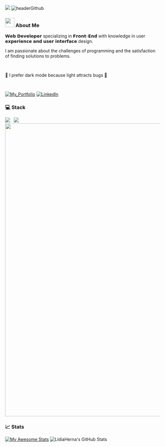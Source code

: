 ![](./headerGithub.png)
![headerGithub](https://github.com/LidiaHerna/LidiaHerna/assets/47499355/22314b10-acab-46b2-a47f-bdf5f756c697)

### <img src="https://cultofthepartyparrot.com/parrots/hd/laptop_parrot.gif" width="30" height="30"/>  About Me  
𝗪𝗲𝗯 𝗗𝗲𝘃𝗲𝗹𝗼𝗽𝗲𝗿 specializing in 𝗙𝗿𝗼𝗻𝘁-𝗘𝗻𝗱 with knowledge in user 𝗲𝘅𝗽𝗲𝗿𝗶𝗲𝗻𝗰𝗲 𝗮𝗻𝗱 𝘂𝘀𝗲𝗿 𝗶𝗻𝘁𝗲𝗿𝗳𝗮𝗰𝗲 design.

I am passionate about the challenges of programming and the satisfaction of finding solutions to problems.

</br>

🌚 I prefer dark mode because light attracts bugs 🐞 

</br>

[![My_Portfolio](https://img.shields.io/badge/my_portfolio-grey?style=for-the-badge&logo=ko-fi&logoColor=white)](https://lidiaherna.dev/)
[![LinkedIn](https://img.shields.io/badge/linkedin-0A66C2?style=for-the-badge&logo=linkedin&logoColor=white)](https://www.linkedin.com/in/lidiaherna/)


### 💻 Stack
<p align="left">
<img src="https://skillicons.dev/icons?i=mongodb,express,react,nodejs,postgres,js,java,sass,tailwind,git,php,laravel,mysql"/> &nbsp; <img src="https://skillicons.dev/icons?i=figma,xd,ps,ai&perline=4"/>
  
<img src="https://user-images.githubusercontent.com/74038190/225813708-98b745f2-7d22-48cf-9150-083f1b00d6c9.gif" width="950"/>

<!--### 🚀 Top Projects

<a href="https://github.com/LidiaHerna">
  <img align="center" src="" />
</a>-->

### 📈 Stats
[![My Awesome Stats](https://awesome-github-stats.azurewebsites.net/user-stats/lidiaherna?cardType=octocat&theme=gotham&preferLogin=false&Title=00D6B4B4&Border=000000)](https://git.io/awesome-stats-card)
<img src="https://github-readme-stats.vercel.app/api/top-langs/?username=LidiaHerna&theme=gotham&show_icons=true&hide_border=true&layout=compact" alt="LidiaHerna's GitHub Stats" />
